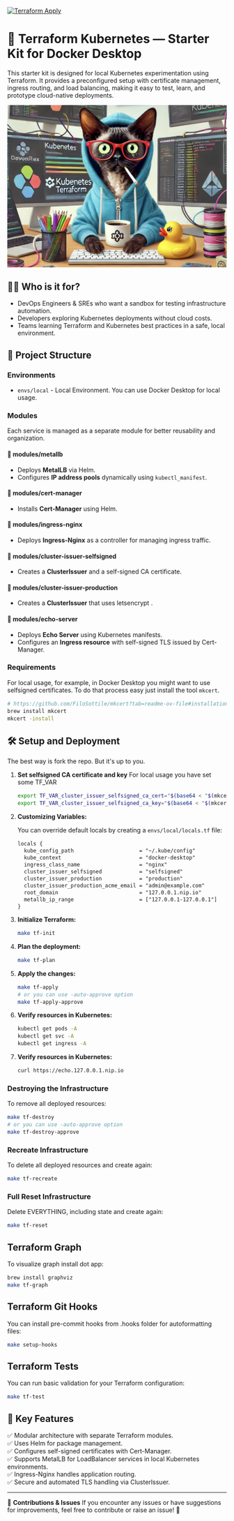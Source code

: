 [![Terraform Apply](https://github.com/itcaat/terraform-kubernetes-desktop-startkit/actions/workflows/k8s.yml/badge.svg)](https://github.com/itcaat/terraform-kubernetes-desktop-startkit/actions/workflows/k8s.yml)

# 🚀 Terraform Kubernetes — Starter Kit for Docker Desktop

This starter kit is designed for local Kubernetes experimentation using Terraform. It provides a preconfigured setup with certificate management, ingress routing, and load balancing, making it easy to test, learn, and prototype cloud-native deployments.

![alt text](image-1.png)

## 👨‍💻 Who is it for?
- DevOps Engineers & SREs who want a sandbox for testing infrastructure automation.
- Developers exploring Kubernetes deployments without cloud costs.
- Teams learning Terraform and Kubernetes best practices in a safe, local environment.

## 📂 Project Structure

### **Environments**
- `envs/local` - Local Environment. You can use Docker Desktop for local usage.

### **Modules**
Each service is managed as a separate module for better reusability and organization.

#### **📁 modules/metallb**
- Deploys **MetalLB** via Helm.
- Configures **IP address pools** dynamically using `kubectl_manifest`.

#### **📁 modules/cert-manager**
- Installs **Cert-Manager** using Helm.

#### **📁 modules/ingress-nginx**
- Deploys **Ingress-Nginx** as a controller for managing ingress traffic.

#### **📁 modules/cluster-issuer-selfsigned**
- Creates a **ClusterIssuer** and a self-signed CA certificate.

#### **📁 modules/cluster-issuer-production**
- Creates a **ClusterIssuer** that uses letsencrypt .

#### **📁 modules/echo-server**
- Deploys **Echo Server** using Kubernetes manifests.
- Configures an **Ingress resource** with self-signed TLS issued by Cert-Manager.

### **Requirements**
For local usage, for example, in Docker Desktop you might want to use selfsigned certificates. To do that process easy just install the tool `mkcert`.
```sh
# https://github.com/FiloSottile/mkcert?tab=readme-ov-file#installation
brew install mkcert
mkcert -install
```

## 🛠️ Setup and Deployment

The best way is fork the repo. But it's up to you.

1. **Set selfsigned CA certificate and key**
   For local usage you have set some TF_VAR
   ```sh
   export TF_VAR_cluster_issuer_selfsigned_ca_cert="$(base64 < "$(mkcert -CAROOT)/rootCA.pem")"
   export TF_VAR_cluster_issuer_selfsigned_ca_key="$(base64 < "$(mkcert -CAROOT)/rootCA-key.pem")"
   ```

2. **Customizing Variables:**

   You can override default locals by creating a `envs/local/locals.tf` file:
   ```hcl
   locals {
     kube_config_path                     = "~/.kube/config"
     kube_context                         = "docker-desktop"
     ingress_class_name                   = "nginx"
     cluster_issuer_selfsigned            = "selfsigned"
     cluster_issuer_production            = "production"
     cluster_issuer_production_acme_email = "admin@example.com"
     root_domain                          = "127.0.0.1.nip.io"
     metallb_ip_range                     = ["127.0.0.1-127.0.0.1"]
   }
   ```

3. **Initialize Terraform:**
   ```sh
   make tf-init
   ```

4. **Plan the deployment:**
   ```sh
   make tf-plan
   ```

5. **Apply the changes:**
   ```sh
   make tf-apply
   # or you can use -auto-approve option
   make tf-apply-approve
   ```

6. **Verify resources in Kubernetes:**
   ```sh
   kubectl get pods -A
   kubectl get svc -A
   kubectl get ingress -A
   ```

7. **Verify resources in Kubernetes:**
   ```sh
   curl https://echo.127.0.0.1.nip.io
   ```

### **Destroying the Infrastructure**
To remove all deployed resources:
```sh
make tf-destroy
# or you can use -auto-approve option
make tf-destroy-approve
```

### **Recreate Infrastructure**
To delete all deployed resources and create again:
```sh
make tf-recreate
```

### **Full Reset Infrastructure**
Delete EVERYTHING, including state and create again:
```sh
make tf-reset
```

## **Terraform Graph**
To visualize graph install dot app:
```sh
brew install graphviz
make tf-graph
```

## **Terraform Git Hooks**
You can install pre-commit hooks from .hooks folder for autoformatting files:
```sh
make setup-hooks
```

## **Terraform Tests**
You can run basic validation for your Terraform configuration:
```sh
make tf-test
```

## 📌 Key Features
✅ Modular architecture with separate Terraform modules.  
✅ Uses Helm for package management.  
✅ Configures self-signed certificates with Cert-Manager.  
✅ Supports MetalLB for LoadBalancer services in local Kubernetes environments.  
✅ Ingress-Nginx handles application routing.  
✅ Secure and automated TLS handling via ClusterIssuer.  

---
📢 **Contributions & Issues**
If you encounter any issues or have suggestions for improvements, feel free to contribute or raise an issue! 🚀
